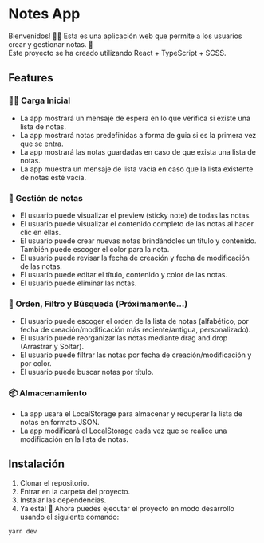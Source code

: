 # Notes App

Bienvenidos! 👋🏽 Esta es una aplicación web que permite a los usuarios crear y gestionar notas. 📝  
Este proyecto se ha creado utilizando React + TypeScript + SCSS.

## Features

### 👋🏽 Carga Inicial

- La app mostrará un mensaje de espera en lo que verifica si existe una lista de notas.
- La app mostrará notas predefinidas a forma de guia si es la primera vez que se entra.
- La app mostrará las notas guardadas en caso de que exista una lista de notas.
- La app muestra un mensaje de lista vacía en caso que la lista existente de notas esté vacía.

### 📝 Gestión de notas

- El usuario puede visualizar el preview (sticky note) de todas las notas.
- El usuario puede visualizar el contenido completo de las notas al hacer clic en ellas.
- El usuario puede crear nuevas notas brindándoles un título y contenido. También puede escoger el color para la nota.
- El usuario puede revisar la fecha de creación y fecha de modificación de las notas.
- El usuario puede editar el título, contenido y color de las notas.
- El usuario puede eliminar las notas.

### 🔎 Orden, Filtro y Búsqueda **(Próximamente...)**

- El usuario puede escoger el orden de la lista de notas (alfabético, por fecha de creación/modificación más reciente/antigua, personalizado).
- El usuario puede reorganizar las notas mediante drag and drop (Arrastrar y Soltar).
- El usuario puede filtrar las notas por fecha de creación/modificación y por color.
- El usuario puede buscar notas por título.

### 📦 Almacenamiento

- La app usará el LocalStorage para almacenar y recuperar la lista de notas en formato JSON.
- La app modificará el LocalStorage cada vez que se realice una modificación en la lista de notas.

## Instalación

1. Clonar el repositorio.
2. Entrar en la carpeta del proyecto.
3. Instalar las dependencias.
4. Ya está! 🎉 Ahora puedes ejecutar el proyecto en modo desarrollo usando el siguiente comando:

```bash
yarn dev
```
